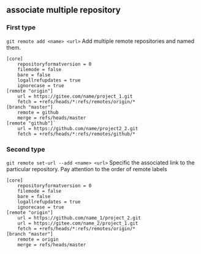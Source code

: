 ## associate multiple repository
### First type
```git remote add <name> <url>```
Add multiple remote repositories and named them.

```
[core]
	repositoryformatversion = 0
	filemode = false
	bare = false
	logallrefupdates = true
	ignorecase = true
[remote "origin"]
	url = https://gitee.com/name/project_1.git
	fetch = +refs/heads/*:refs/remotes/origin/*
[branch "master"]
	remote = github
	merge = refs/heads/master
[remote "github"]`
	url = https://github.com/name/project2_2.git
	fetch = +refs/heads/*:refs/remotes/github/*

```

### Second type
``` git remote set-url --add <name> <url> ```
Specific the associated link to the particular repository.
Pay attention to the order of remote labels
```
[core]
	repositoryformatversion = 0
	filemode = false
	bare = false
	logallrefupdates = true
	ignorecase = true
[remote "origin"]
	url = https://github.com/name_1/project_2.git
	url = https://gitee.com/name_2/project_1.git
	fetch = +refs/heads/*:refs/remotes/origin/*
[branch "master"]
	remote = origin
	merge = refs/heads/master
```




[link]: https://git-scm.com/docs/git-remote
[link2]: https://www.jianshu.com/p/2952650fe0c2
